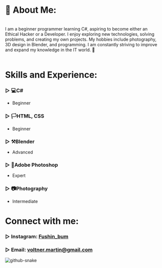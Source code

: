 <!-- About me Section -->
# 👻 About Me:
<br>I am a beginner programmer learning C#, aspiring to become either an Ethical Hacker or a Developer. I enjoy exploring new technologies, solving problems, and creating my own projects. My hobbies include photography, 3D design in Blender, and programming. I am constantly striving to improve and expand my knowledge in the IT world. 🚀<br><br>

# Skills and Experience:
 ### ▷ 💻C# <br>
 - Beginner<br>
### ▷ 🏳️HTML, CSS <br>
- Beginner<br>
### ▷ ⚒️Blender<br>
- Advanced <br>
### ▷ 💯Adobe Photoshop<br>
- Expert <br>
### ▷ 📷Photography <br>
- Intermediate <br>

# Connect with me:
### ▷ Instagram: [Fushin_bum](https://www.instagram.com/fushin_bum/)<br>
### ▷ Email: voltner.martin@gmail.com

![github-snake](https://github.com/user-attachments/assets/e55ec626-8162-4cbc-9f38-4b97e59e1a86)<br>

